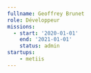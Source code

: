 ```yaml
---
fullname: Geoffrey Brunet
role: Développeur
missions:
  - start: '2020-01-01'
    end: '2021-01-01'
    status: admin
startups:
    - metiis
---
```

